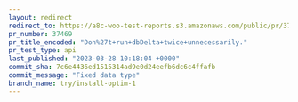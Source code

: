 ```yaml
---
layout: redirect
redirect_to: https://a8c-woo-test-reports.s3.amazonaws.com/public/pr/37469/api/index.html
pr_number: 37469
pr_title_encoded: "Don%27t+run+dbDelta+twice+unnecessarily."
pr_test_type: api
last_published: "2023-03-28 10:18:04 +0000"
commit_sha: 7c6e4436ed1515314ad9e0d24eefb6dc6c4ffafb
commit_message: "Fixed data type"
branch_name: try/install-optim-1
---
```

